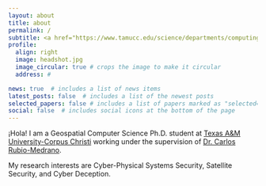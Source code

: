 ```yaml
---
layout: about
title: about
permalink: /
subtitle: <a href="https://www.tamucc.edu/science/departments/computing-sciences/index.php" target="blank">Department of Computer Science</a>.
profile:
  align: right
  image: headshot.jpg
  image_circular: true # crops the image to make it circular
  address: #

news: true  # includes a list of news items
latest_posts: false  # includes a list of the newest posts
selected_papers: false # includes a list of papers marked as "selected={true}"
social: false  # includes social icons at the bottom of the page
---
```


¡Hola! I am a Geospatial Computer Science Ph.D. student at <a href="https://tamucc.edu/" target="blank">Texas A&M University-Corpus Christi</a> working under the supervision of <a href="https://carlosrubiomedrano.com/" target="blank">Dr. Carlos Rubio-Medrano</a>.

My research interests are Cyber-Physical Systems Security, Satellite Security, and Cyber Deception.